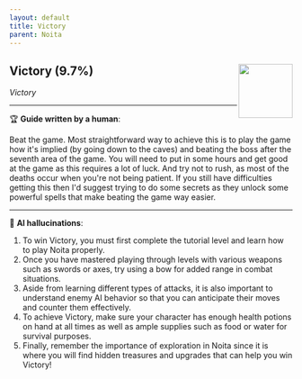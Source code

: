 ```yaml
---
layout: default
title: Victory
parent: Noita
---
```


## Victory (9.7%) <img align="right" src="https://cdn.cloudflare.steamstatic.com/steamcommunity/public/images/apps/881100/0ce1e76c000037efd33d90d20bfa1b8c373b2e3a.jpg" width="96" height="96">

_Victory_

---

:trophy: **Guide written by a human**:

Beat the game. Most straightforward way to achieve this is to play the game how it's implied (by going down to the caves) and beating the boss after the seventh area of the game. You will need to put in some hours and get good at the game as this requires a lot of luck. And try not to rush, as most of the deaths occur when you're not being patient.
If you still have difficulties getting this then I'd suggest trying to do some secrets as they unlock some powerful spells that make beating the game way easier.

---

:robot: **AI hallucinations**:

1) To win Victory, you must first complete the tutorial level and learn how to play Noita properly. 
2) Once you have mastered playing through levels with various weapons such as swords or axes, try using a bow for added range in combat situations.
3) Aside from learning different types of attacks, it is also important to understand enemy AI behavior so that you can anticipate their moves and counter them effectively.
4) To achieve Victory, make sure your character has enough health potions on hand at all times as well as ample supplies such as food or water for survival purposes.
5) Finally, remember the importance of exploration in Noita since it is where you will find hidden treasures and upgrades that can help you win Victory!
